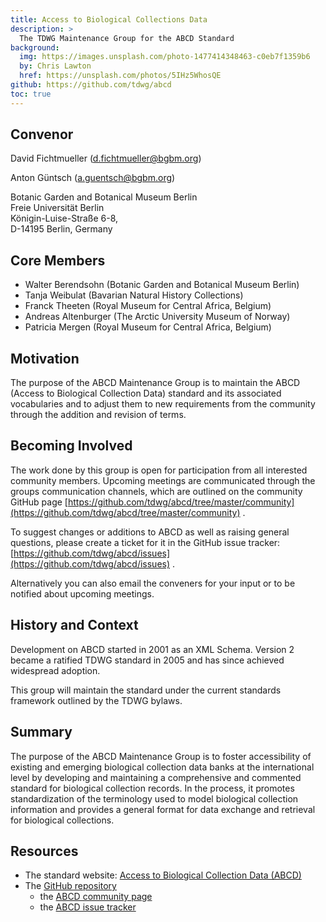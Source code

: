 ```yaml
---
title: Access to Biological Collections Data
description: >
  The TDWG Maintenance Group for the ABCD Standard
background:
  img: https://images.unsplash.com/photo-1477414348463-c0eb7f1359b6
  by: Chris Lawton
  href: https://unsplash.com/photos/5IHz5WhosQE
github: https://github.com/tdwg/abcd
toc: true
---
```


## **Convenor**

David Fichtmueller
([d.fichtmueller@bgbm.org](mailto:d.fichtmueller@bgbm.org))

Anton Güntsch
([a.guentsch@bgbm.org](mailto:a.guentsch@bgbm.org))

Botanic Garden and Botanical Museum Berlin\
Freie Universität Berlin\
Königin-Luise-Straße 6-8,\
D-14195 Berlin, Germany

## **Core Members**
-   Walter Berendsohn (Botanic Garden and Botanical Museum Berlin)
-   Tanja Weibulat (Bavarian Natural History Collections)
-   Franck Theeten (Royal Museum for Central Africa, Belgium)
-   Andreas Altenburger (The Arctic University Museum of Norway)
-   Patricia Mergen (Royal Museum for Central Africa, Belgium)

## **Motivation**

The purpose of the ABCD Maintenance Group is to maintain the ABCD
(Access to Biological Collection Data) standard and its associated
vocabularies and to adjust them to new requirements from the community
through the addition and revision of terms.

## **Becoming Involved**

The work done by this group is open for participation from all
interested community members. Upcoming meetings are communicated through
the groups communication channels, which are outlined on the community
GitHub page
[https://github.com/tdwg/abcd/tree/master/community](https://github.com/tdwg/abcd/tree/master/community)
.

To suggest changes or additions to ABCD as well as raising general
questions, please create a ticket for it in the GitHub issue tracker:
[https://github.com/tdwg/abcd/issues](https://github.com/tdwg/abcd/issues)
.

Alternatively you can also email the conveners for your input or to be
notified about upcoming meetings.

## **History and Context**

Development on ABCD started in 2001 as an XML Schema. Version 2 became a
ratified TDWG standard in 2005 and has since achieved widespread
adoption.

This group will maintain the standard under the current standards
framework outlined by the TDWG bylaws.

## **Summary**

The purpose of the ABCD Maintenance Group is to foster accessibility of
existing and emerging biological collection data banks at the
international level by developing and maintaining a comprehensive and
commented standard for biological collection records. In the process, it
promotes standardization of the terminology used to model biological
collection information and provides a general format for data exchange
and retrieval for biological collections.

## **Resources**

-   The standard website: [Access to Biological Collection Data (ABCD)](https://abcd.tdwg.org/)
-   The [GitHub repository](https://github.com/tdwg/abcd)
    -   the [ABCD community page](https://github.com/tdwg/abcd/tree/master/community)
    -   the [ABCD issue tracker](https://github.com/tdwg/abcd/issues)
